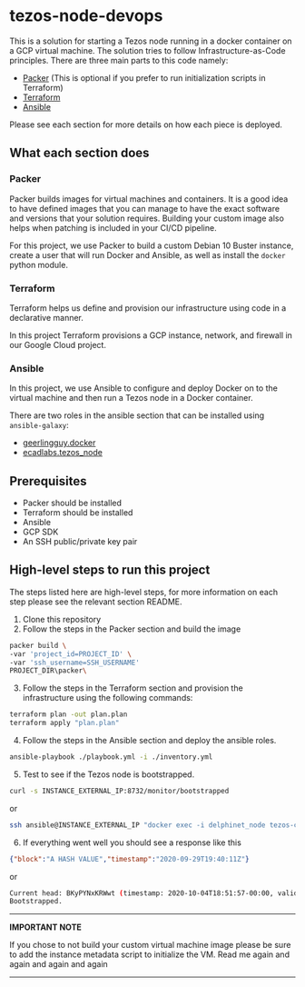 # tezos-node-devops
This is a solution for starting a Tezos node running in a docker container on a GCP virtual machine. The solution tries to follow Infrastructure-as-Code principles. There are three main parts to this code namely:
* [Packer](packer/) (This is optional if you prefer to run initialization scripts in Terraform)
* [Terraform](terraform/)
* [Ansible](ansible/)

Please see each section for more details on how each piece is deployed.

## What each section does
### Packer
Packer builds images for virtual machines and containers. It is a good idea to have defined images that you can manage to have the exact software and versions that your solution requires. Building your custom image also helps when patching is included in your CI/CD pipeline.

For this project, we use Packer to build a custom Debian 10 Buster instance, create a user that will run Docker and Ansible, as well as install the `docker` python module.

### Terraform
Terraform helps us define and provision our infrastructure using code in a declarative manner.

In this project Terraform provisions a GCP instance, network, and firewall in our Google Cloud project.

### Ansible
In this project, we use Ansible to configure and deploy Docker on to the virtual machine and then run a Tezos node in a Docker container.

There are two roles in the ansible section that can be installed using `ansible-galaxy`:
* [geerlingguy.docker](https://github.com/geerlingguy/ansible-role-docker)
* [ecadlabs.tezos_node](https://github.com/ecadlabs/ansible-role-tezos-node)

## Prerequisites
* Packer should be installed
* Terraform should be installed
* Ansible
* GCP SDK
* An SSH public/private key pair

## High-level steps to run this project
The steps listed here are high-level steps, for more information on each step please see the relevant section README.
1. Clone this repository
2. Follow the steps in the Packer section and build the image
```bash
packer build \
-var 'project_id=PROJECT_ID' \
-var 'ssh_username=SSH_USERNAME'
PROJECT_DIR\packer\
```
3. Follow the steps in the Terraform section and provision the infrastructure using the following commands:
```bash
terraform plan -out plan.plan
terraform apply "plan.plan"
```
4. Follow the steps in the Ansible section and deploy the ansible roles.
```bash
ansible-playbook ./playbook.yml -i ./inventory.yml
```
5. Test to see if the Tezos node is bootstrapped.
```bash
curl -s INSTANCE_EXTERNAL_IP:8732/monitor/bootstrapped
```
or
```bash
ssh ansible@INSTANCE_EXTERNAL_IP "docker exec -i delphinet_node tezos-client bootstrapped"
```
6. If everything went well you should see a response like this
```json
{"block":"A HASH VALUE","timestamp":"2020-09-29T19:40:11Z"}
```
or
```bash
Current head: BKyPYNxKRWwt (timestamp: 2020-10-04T18:51:57-00:00, validation: 2020-10-13T19:59:10-00:00)
Bootstrapped.
```

---
**IMPORTANT NOTE**

If you chose to not build your custom virtual machine image please be sure to add the instance metadata script to initialize the VM.
Read me again and again and again and again

---
